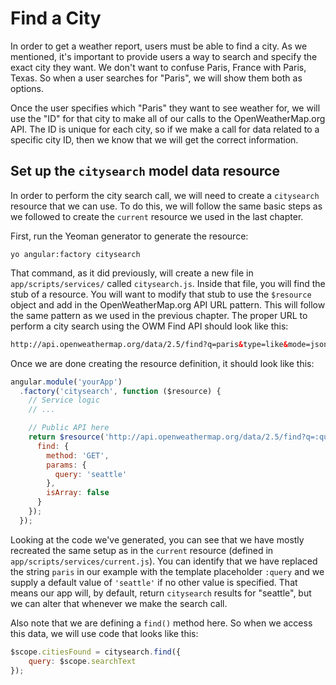 # Find a City
In order to get a weather report, users must be able to find a city. As we mentioned, it's important to provide users a way to search and specify the exact city they want. We don't want to confuse Paris, France with Paris, Texas. So when a user searches for "Paris", we will show them both as options.

Once the user specifies which "Paris" they want to see weather for, we will use the "ID" for that city to make all of our calls to the OpenWeatherMap.org API. The ID is unique for each city, so if we make a call for data related to a specific city ID, then we know that we will get the correct information.

## Set up the `citysearch` model data resource
In order to perform the city search call, we will need to create a `citysearch` resource that we can use. To do this, we will follow the same basic steps as we followed to create the `current` resource we used in the last chapter.

First, run the Yeoman generator to generate the resource:

```
yo angular:factory citysearch
```

That command, as it did previously, will create a new file in `app/scripts/services/` called `citysearch.js`. Inside that file, you will find the stub of a resource. You will want to modify that stub to use the `$resource` object and add in the OpenWeatherMap.org API URL pattern. This will follow the same pattern as we used in the previous chapter. The proper URL to perform a city search using the OWM Find API should look like this:

```html
http://api.openweathermap.org/data/2.5/find?q=paris&type=like&mode=json&APPID=YOUR_APP_ID_HERE
```

Once we are done creating the resource definition, it should look like this:

```js
angular.module('yourApp')
  .factory('citysearch', function ($resource) {
    // Service logic
    // ...

    // Public API here
    return $resource('http://api.openweathermap.org/data/2.5/find?q=:query&type=like&mode=json&APPID=YOUR_APP_ID', {}, {
      find: {
        method: 'GET',
        params: {
          query: 'seattle'
        },
        isArray: false
      }
    });
  });
```

Looking at the code we've generated, you can see that we have mostly recreated the same setup as in the `current` resource (defined in `app/scripts/services/current.js`). You can identify that we have replaced the string `paris` in our example with the template placeholder `:query` and we supply a default value of `'seattle'` if no other value is specified. That means our app will, by default, return `citysearch` results for "seattle", but we can alter that whenever we make the search call. 

Also note that we are defining a `find()` method here. So when we access this data, we will use code that looks like this:

```js
$scope.citiesFound = citysearch.find({
    query: $scope.searchText
});
```

